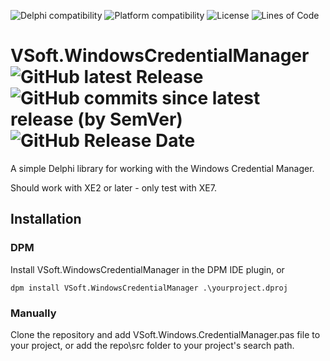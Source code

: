 ![Delphi compatibility](https://img.shields.io/badge/Delphi%20compatability-XE2%20or%20newer-brightgreen)
![Platform compatibility](https://img.shields.io/badge/platform-Win32%20%7C%20Win64-lightgrey)
![License](https://img.shields.io/github/license/VSoftTechnologies/VSoft.WindowsCredentialManager)
![Lines of Code](https://tokei.rs/b1/github/VSoftTechnologies/VSoft.WindowsCredentialManager)

# VSoft.WindowsCredentialManager ![GitHub latest Release](https://img.shields.io/github/v/release/VSoftTechnologies/VSoft.WindowsCredentialManager) ![GitHub commits since latest release (by SemVer)](https://img.shields.io/github/commits-since/VSoftTechnologies/VSoft.WindowsCredentialManager/latest?sort=semver) ![GitHub Release Date](https://img.shields.io/github/release-date/VSoftTechnologies/VSoft.WindowsCredentialManager)

A simple Delphi library for working with the Windows Credential Manager. 

Should work with XE2 or later - only test with XE7.

## Installation

### DPM

Install VSoft.WindowsCredentialManager in the DPM IDE plugin,  or 
```
dpm install VSoft.WindowsCredentialManager .\yourproject.dproj
```
### Manually
Clone the repository and add VSoft.Windows.CredentialManager.pas file to your project, or add the repo\src folder to your project's search path.
